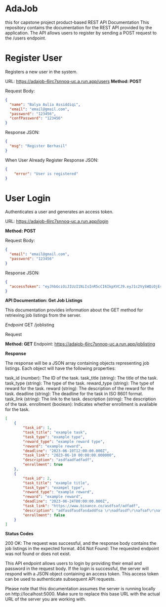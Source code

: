# AdaJob
this for capstone project product-based
REST API Documentation
This repository contains the documentation for the REST API provided by the application. The API allows users to register by sending a POST request to the /users endpoint.

# Register User
Registers a new user in the system.

URL: https://adajob-6irc7snnoq-uc.a.run.app/users
**Method: POST**

Request Body:
```JSON
{
  "name": "Balya Aulia Assiddiqi",
  "email": "email@gmail.com",
  "password": "123456",
  "confPassword": "123456"
}
```

Response JSON:
```JSON
{
  "msg": "Register Berhasil"
}
```
When User Already Register
Response JSON:
```JSON
{
    "error": "User is registered"
}
```

# User Login
Authenticates a user and generates an access token.

URL: https://adajob-6irc7snnoq-uc.a.run.app/login

**Method: POST**

Request Body:
```JSON
{
  "email": "email@gmail.com",
  "password": "123456"
}
```

Response JSON:
```JSON
{
  "accessToken": "eyJhbGciOiJIUzI1NiIsInR5cCI6IkpXVCJ9.eyJ1c2VySWQiOjEsIm5hbWUiOiJCYWx5YSBBdWxpYSBBc3NpZGRpcWkiLCJlbWFpbCI6ImVtYWlsQGdtYWlsLmNvbSIsImlhdCI6MTY4NTYwMjU5NiwiZXhwIjoxNjg1NjAyNjE2fQ.DPXVQ53yx81YwiHaoXQgpqZiqqj3zA3l5rUjJIgDbzw"
}
```
**API Documentation: Get Job Listings**

This documentation provides information about the GET method for retrieving job listings from the server.

*Endpoint*
GET /joblisting

Request

**Method: GET**
Endpoint: https://adajob-6irc7snnoq-uc.a.run.app/joblisting

**Response**

The response will be a JSON array containing objects representing job listings. Each object will have the following properties:

task_id (number): The ID of the task.
task_title (string): The title of the task.
task_type (string): The type of the task.
reward_type (string): The type of reward for the task.
reward (string): The description of the reward for the task.
deadline (string): The deadline for the task in ISO 8601 format.
task_link (string): The link to the task.
description (string): The description of the task.
enrollment (boolean): Indicates whether enrollment is available for the task.

```JSON
[
    {
        "task_id": 1,
        "task_title": "example task",
        "task_type": "example type",
        "reward_type": "example reward type",
        "reward": "example reward",
        "deadline": "2023-06-10T12:00:00.000Z",
        "task_link": "2023-06-10 00:00:00.000000",
        "description": "asdfaadfadfadf",
        "enrollment": true
    },
    {
        "task_id": 2,
        "task_title": "example title",
        "task_type": "exampel type",
        "reward_type": "example reward",
        "reward": "example reward",
        "deadline": "2023-06-24T00:00:00.000Z",
        "task_link": "https://www.binance.co/asdfsaf/adfadf",
        "description": "adfasdfasdfasdaddfsa \r\nadfasdf\r\nafsaf\r\nafsa\r\na\r\na\r\naF\r\na",
        "enrollment": false
    }
]
```
**Status Codes**

200 OK: The request was successful, and the response body contains the job listings in the expected format.
404 Not Found: The requested endpoint was not found or does not exist.

This API endpoint allows users to login by providing their email and password in the request body. If the login is successful, the server will respond with a JSON object containing an access token. This access token can be used to authenticate subsequent API requests.

Please note that this documentation assumes the server is running locally on http://localhost:5000. Make sure to replace this base URL with the actual URL of the server you are working with.
